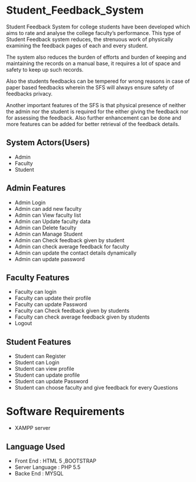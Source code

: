 # Student_Feedback_System
Student Feedback System for college students have been developed which aims to rate and analyse the college faculty’s performance.
This type of Student Feedback system reduces, the strenuous work of physically examining the feedback pages of each and every student.

The system also reduces the burden of efforts and burden of keeping and maintaining the records on a manual base, it requires a lot of space and safety to keep up such records.

Also the students feedbacks can be tempered for wrong reasons in case of paper based feedbacks wherein the SFS will always ensure safety of feedbacks privacy.

Another important features of the SFS is that physical presence of neither the admin nor the student is required for the either giving the feedback nor for assessing the feedback.
Also further enhancement can be done and more features can be added for better retrieval of the feedback details.

## System Actors(Users)
* Admin
* Faculty
* Student
## Admin Features
* Admin Login
* Admin can add new faculty
* Admin can View faculty list
* Admin can Update faculty data
* Admin can Delete faculty
* Admin can Manage Student
* Admin can Check feedback given by student
* Admin can check average feedback for faculty
* Admin can update the contact details dynamically
* Admin can update password
## Faculty Features
* Faculty can login
* Faculty can update their profile
* Faculty can update Password
* Faculty can Check feedback given by students
* Faculty can check average feedback given by students
* Logout
## Student Features
* Student can Register
* Student can Login
* Student can view profile
* Student can update profile
* Student can update Password
* Student can choose faculty and give feedback for every Questions
# Software Requirements
- XAMPP server
## Language Used
- Front End : HTML 5 ,BOOTSTRAP
- Server Language : PHP 5.5
- Backe End : MYSQL
